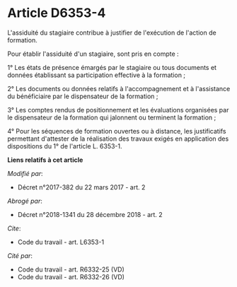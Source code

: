 # Article D6353-4

L'assiduité du stagiaire contribue à justifier de l'exécution de l'action de formation. 

Pour établir l'assiduité d'un stagiaire, sont pris en compte : 

1° Les états de présence émargés par le stagiaire ou tous documents et données établissant sa participation effective à la
formation ; 

2° Les documents ou données relatifs à l'accompagnement et à l'assistance du bénéficiaire par le dispensateur de la
formation ; 

3° Les comptes rendus de positionnement et les évaluations organisées par le dispensateur de la formation qui jalonnent ou
terminent la formation ; 

4° Pour les séquences de formation ouvertes ou à distance, les justificatifs permettant d'attester de la réalisation des
travaux exigés en application des dispositions du 1° de l'article L. 6353-1.

**Liens relatifs à cet article**

_Modifié par_:

  - Décret n°2017-382 du 22 mars 2017 - art. 2

_Abrogé par_:

  - Décret n°2018-1341 du 28 décembre 2018 - art. 2

_Cite_:

  - Code du travail - art. L6353-1

_Cité par_:

  - Code du travail - art. R6332-25 (VD)
  - Code du travail - art. R6332-26 (VD)
